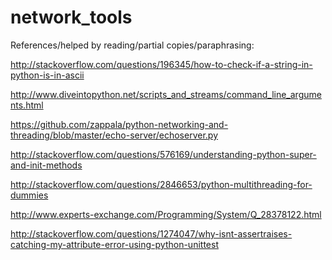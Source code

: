 network_tools
=============




References/helped by reading/partial copies/paraphrasing:

http://stackoverflow.com/questions/196345/how-to-check-if-a-string-in-python-is-in-ascii

http://www.diveintopython.net/scripts_and_streams/command_line_arguments.html

https://github.com/zappala/python-networking-and-threading/blob/master/echo-server/echoserver.py

http://stackoverflow.com/questions/576169/understanding-python-super-and-init-methods

http://stackoverflow.com/questions/2846653/python-multithreading-for-dummies

http://www.experts-exchange.com/Programming/System/Q_28378122.html

http://stackoverflow.com/questions/1274047/why-isnt-assertraises-catching-my-attribute-error-using-python-unittest
